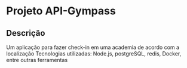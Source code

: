 # Projeto API-Gympass

## Descrição

Um aplicação para fazer check-in em uma academia de acordo com a localização
Tecnologias utilizadas: Node.js, postgreSQL, redis, Docker, entre outras ferramentas

